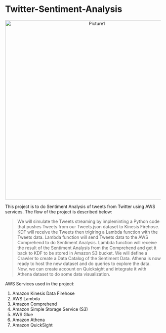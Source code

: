 # Twitter-Sentiment-Analysis


<p align=center >
<img width="578" alt="Picture1" src="https://user-images.githubusercontent.com/107482510/173815873-46237424-fe24-40da-a055-fe3688786dfe.png">
</p>

This project is to do Sentiment Analysis of tweets from Twitter using AWS services.
The flow of the project is described below:

>We will simulate the Tweets streaming by impleminting a Python code that pushes Tweets from our Tweets.json dataset to Kinesis Firehose.
>KDF will receive the Tweets then trigiring a Lambda function with the Tweets data.
>Lambda function will send Tweets data to the AWS Comprehend to do Sentiment Analysis.
>Lambda function will receive the result of the Sentiment Analysis from the Comprehend and get it back to KDF to be stored in Amazon S3 bucket.
>We will define a Crawler to create a Data Catalog of the Sentiment Data.
>Athena is now ready to host the new dataset and do queries to explore the data.
>Now, we can create account on Quicksight and integrate it with Athena dataset to do some data visualization.


AWS Services used in the project:
  1. Amazon Kinesis Data Firehose 
  2. AWS Lambda
  3. Amazon Comprehend
  4. Amazon Simple Storage Service (S3)
  5. AWS Glue
  6. Amazon Athena
  7. Amazon QuickSight
